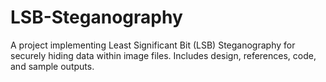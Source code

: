 # LSB-Steganography
A project implementing Least Significant Bit (LSB) Steganography for securely hiding data within image files. Includes design, references, code, and sample outputs.
